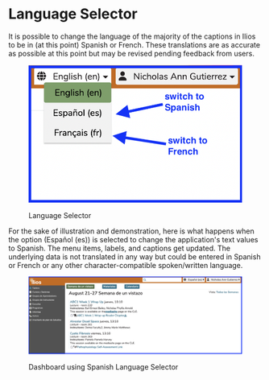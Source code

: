 # Language Selector

It is possible to change the language of the majority of the captions in Ilios to be in (at this point) Spanish or French. These translations are as accurate as possible at this point but may be revised pending feedback from users.

<figure>
  <img src="../images/language_selector/language_switcher.png" alt="Language Switcher">
  <figcaption>
    <p>Language Selector</p>
  </figcaption>
</figure>

For the sake of illustration and demonstration, here is what happens when the option (Español (es)) is selected to change the application's text values to Spanish. The menu items, labels, and captions get updated. The underlying data is not translated in any way but could be entered in Spanish or French or any other character-compatible spoken/written language.

<figure>
  <img src="../images/language_selector/week_at_a_glance_esp.png" alt="Dashboard (Tablero)">
  <figcaption>
    <p>Dashboard using Spanish Language Selector</p>
  </figcaption>
</figure>
